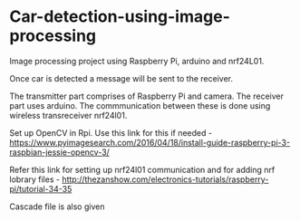 # Car-detection-using-image-processing
Image processing project using Raspberry Pi, arduino and nrf24L01.

Once car is detected a message will be sent to the receiver.

The transmitter part comprises  of Raspberry  Pi and camera. The receiver part uses arduino. The commmunication between these is done using wireless transreceiver nrf24l01.

Set up OpenCV in Rpi. Use this link for this if needed -https://www.pyimagesearch.com/2016/04/18/install-guide-raspberry-pi-3-raspbian-jessie-opencv-3/

Refer this link for setting up nrf24l01 communication and for adding nrf lobrary files - http://thezanshow.com/electronics-tutorials/raspberry-pi/tutorial-34-35

Cascade  file is also given
